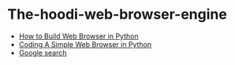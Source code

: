 # The-hoodi-web-browser-engine

* [How to Build Web Browser in Python](https://youtu.be/KBLQ7GJLlQE)
* [Coding A Simple Web Browser in Python](https://youtu.be/v02KG5S_ESo)
* [Google search](https://www.google.com/search?q=how+to+build+a+browser+engine&rlz=1C5CHFA_enMX993MX993&oq=how+to+build+a+browser+&aqs=chrome.4.69i57j0i19l4j0i19i22i30l5.9528j0j1&sourceid=chrome&ie=UTF-8)
